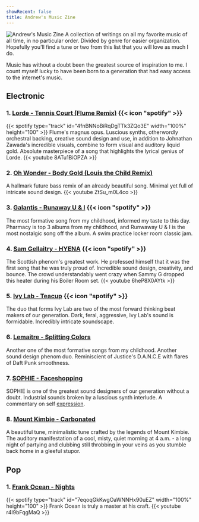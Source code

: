 ```yaml
---
showRecent: false
title: Andrew's Music Zine
---
```


![Andrew's Music Zine]()
A collection of writings on all my favorite music of all time, in no particular order. Divided by genre for easier organization. Hopefully you'll find a tune or two from this list that you will love as much I do.

Music has without a doubt been the greatest source of inspiration to me. I count myself lucky to have been born to a generation that had easy access to the internet's music.

## Electronic
### 1. [Lorde - Tennis Court (Flume Remix)]() {{< icon "spotify" >}}
{{< spotify type="track" id="4fnBNNoBiRqDgTTk3ZQo3E" width="100%" height="100" >}}
Flume's magnus opus. Luscious synths, otherwordly orchestral backing, creative sound design and use, in addition to Johnathan Zawada's incredible visuals, combine to form visual and auditory liquid gold. Absolute masterpiece of a song that highlights the lyrical genius of Lorde.
{{< youtube 8ATu1BiOPZA >}}


### 2. [Oh Wonder - Body Gold (Louis the Child Remix)]()

A hallmark future bass remix of an already beautiful song. Minimal yet full of intricate sound design.
{{< youtube ZtSu_m0L4co >}}

### 3. [Galantis - Runaway U & I]() {{< icon "spotify" >}} 
The most formative song from my childhood, informed my taste to this day. Pharmacy is top 3 albums from my childhood, and Runwaway U & I is the most nostalgic song off the album. A swim practice locker room classic jam.

### 4. [Sam Gellaitry - HYENA]()  {{< icon "spotify" >}}
The Scottish phenom's greatest work. He professed himself that it was the first song that he was truly proud of. Incredible sound design, creativity, and bounce. The crowd understandably went crazy when Sammy G dropped this heater during his Boiler Room set.
{{< youtube 6heP8X0AYtk >}}


### 5. [Ivy Lab - Teacup]() {{< icon "spotify" >}}
The duo that forms Ivy Lab are two of the most forward thinking beat makers of our generation. Dark, feral, aggressive, Ivy Lab's sound is formidable. Incredibly intricate soundscape.


### 6. [Lemaitre - Splitting Colors]()
Another one of the most formative songs from my childhood. Another sound design phenom duo. Reminiscient of Justice's D.A.N.C.E with flares of Daft Punk smoothness.

### 7. [SOPHIE - Faceshopping]()
SOPHIE is one of the greatest sound designers of our generation without a doubt. Industrial sounds broken by a luscious synth interlude. A commentary on self [expression](expression).

### 8. [Mount Kimbie - Carbonated]()
A beautiful tune, minimalistic tune crafted by the legends of Mount Kimbie. The auditory manifestation of a cool, misty, quiet morning at 4 a.m. - a long night of partying and clubbing still throbbing in your veins as you stumble back home in a gleeful stupor.


## Pop
### 1. [Frank Ocean - Nights]()
{{< spotify type="track" id="7eqoqGkKwgOaWNNHx90uEZ" width="100%" height="100" >}}
Frank Ocean is truly a master at his craft.
{{< youtube r4l9bFqgMaQ >}}
